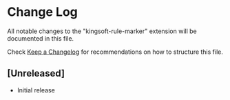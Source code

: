 # Change Log

All notable changes to the "kingsoft-rule-marker" extension will be documented in this file.

Check [Keep a Changelog](http://keepachangelog.com/) for recommendations on how to structure this file.

## [Unreleased]

- Initial release